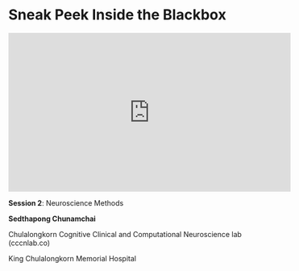 # Sneak Peek Inside the Blackbox

<iframe width="560" height="315" src="https://www.youtube.com/embed/9ZK0U4q2Zo0" title="YouTube video player" frameborder="0" allow="accelerometer; autoplay; clipboard-write; encrypted-media; gyroscope; picture-in-picture; web-share" allowfullscreen></iframe>

**Session 2**: Neuroscience Methods

**Sedthapong Chunamchai**

Chulalongkorn Cognitive Clinical and Computational Neuroscience lab (cccnlab.co)

King Chulalongkorn Memorial Hospital
